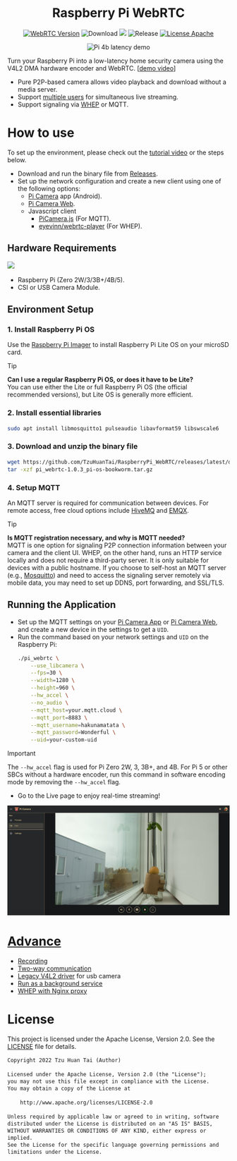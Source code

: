 <h1 align="center">
    Raspberry Pi WebRTC
</h1>

<p align="center">
    <a href="https://chromium.googlesource.com/external/webrtc/+/branch-heads/5790"><img src="https://img.shields.io/badge/libwebrtc-m115.5790-red.svg" alt="WebRTC Version"></a>
    <img src="https://img.shields.io/github/downloads/TzuHuanTai/RaspberryPi_WebRTC/total.svg?color=yellow" alt="Download">
    <img src="https://img.shields.io/badge/C%2B%2B-20-brightgreen?logo=cplusplus">
    <img src="https://img.shields.io/github/v/release/TzuHuanTai/RaspberryPi_WebRTC?color=blue" alt="Release">
    <a href="https://opensource.org/licenses/Apache-2.0"><img src="https://img.shields.io/badge/License-Apache_2.0-purple.svg" alt="License Apache"></a>
</p>

<p align=center>
    <img src="doc/pi_4b_latency_demo.gif" alt="Pi 4b latency demo">
</p>

Turn your Raspberry Pi into a low-latency home security camera using the V4L2 DMA hardware encoder and WebRTC. [[demo video](https://www.youtube.com/watch?v=JZ5bcSAsXog)]

- Pure P2P-based camera allows video playback and download without a media server.
- Support [multiple users](doc/pi_4b_users_demo.gif) for simultaneous live streaming.
- Support signaling via [WHEP](https://www.ietf.org/archive/id/draft-ietf-wish-whep-02.html) or MQTT.

# How to use

To set up the environment, please check out the [tutorial video](https://youtu.be/g5Npb6DsO-0) or the steps below.

* Download and run the binary file from [Releases](https://github.com/TzuHuanTai/RaspberryPi_WebRTC/releases).
* Set up the network configuration and create a new client using one of the following options:
    * [Pi Camera](https://github.com/TzuHuanTai/Pi-Camera) app (Android).
    * [Pi Camera Web](https://picamera.live).
    * Javascript client
        * [PiCamera.js](https://www.npmjs.com/package/picamera.js) (For MQTT).
        * [eyevinn/webrtc-player](https://www.npmjs.com/package/@eyevinn/webrtc-player) (For WHEP).

## Hardware Requirements

<img src="https://assets.raspberrypi.com/static/51035ec4c2f8f630b3d26c32e90c93f1/2b8d7/zero2-hero.webp" height="96">

* Raspberry Pi (Zero 2W/3/3B+/4B/5).
* CSI or USB Camera Module.

## Environment Setup

### 1. Install Raspberry Pi OS

Use the [Raspberry Pi Imager](https://www.raspberrypi.com/software/) to install Raspberry Pi Lite OS on your microSD card.

> [!TIP]
> **Can I use a regular Raspberry Pi OS, or does it have to be Lite?**<br/>
> You can use either the Lite or full Raspberry Pi OS (the official recommended versions), but Lite OS is generally more efficient.

### 2. Install essential libraries

```bash
sudo apt install libmosquitto1 pulseaudio libavformat59 libswscale6
```

### 3. Download and unzip the binary file

```bash
wget https://github.com/TzuHuanTai/RaspberryPi_WebRTC/releases/latest/download/pi_webrtc-1.0.3_pi-os-bookworm.tar.gz
tar -xzf pi_webrtc-1.0.3_pi-os-bookworm.tar.gz
```

### 4. Setup MQTT

An MQTT server is required for communication between devices. For remote access, free cloud options include [HiveMQ](https://www.hivemq.com) and [EMQX](https://www.emqx.com/en).
> [!TIP]
> **Is MQTT registration necessary, and why is MQTT needed?**<br/>
> MQTT is one option for signaling P2P connection information between your camera and the client UI. WHEP, on the other hand, runs an HTTP service locally and does not require a third-party server. It is only suitable for devices with a public hostname. If you choose to self-host an MQTT server (e.g., [Mosquitto](doc/SETUP_MOSQUITTO.md)) and need to access the signaling server remotely via mobile data, you may need to set up DDNS, port forwarding, and SSL/TLS.

## Running the Application

* Set up the MQTT settings on your [Pi Camera App](https://github.com/TzuHuanTai/Pi-Camera) or [Pi Camera Web](https://picamera.live), and create a new device in the settings to get a `UID`. 
* Run the command based on your network settings and `UID` on the Raspberry Pi:
    ```bash
    ./pi_webrtc \
        --use_libcamera \
        --fps=30 \
        --width=1280 \
        --height=960 \
        --hw_accel \
        --no_audio \
        --mqtt_host=your.mqtt.cloud \
        --mqtt_port=8883 \
        --mqtt_username=hakunamatata \
        --mqtt_password=Wonderful \
        --uid=your-custom-uid
    ```

> [!IMPORTANT]
> The `--hw_accel` flag is used for Pi Zero 2W, 3, 3B+, and 4B. For Pi 5 or other SBCs without a hardware encoder, run this command in software encoding mode by removing the `--hw_accel` flag.
* Go to the Live page to enjoy real-time streaming!

<p align=center>
    <img src="doc/web_live_demo.jpg" alt="Pi 5 live demo on web">
</p>

# [Advance](https://github.com/TzuHuanTai/RaspberryPi_WebRTC/wiki/Advanced-Settings)

- [Recording](https://github.com/TzuHuanTai/RaspberryPi-WebRTC/wiki/Advanced-Settings#recording)
- [Two-way communication](https://github.com/TzuHuanTai/RaspberryPi-WebRTC/wiki/Advanced-Settings#two-way-communication)
- [Legacy V4L2 driver](https://github.com/TzuHuanTai/RaspberryPi-WebRTC/wiki/Advanced-Settings#using-the-legacy-v4l2-driver) for usb camera
- [Run as a background service](https://github.com/TzuHuanTai/RaspberryPi-WebRTC/wiki/Advanced-Settings#run-as-linux-service)
- [WHEP with Nginx proxy](https://github.com/TzuHuanTai/RaspberryPi-WebRTC/wiki/Advanced-Settings#whep-with-nginx-proxy)

# License

This project is licensed under the Apache License, Version 2.0. See the [LICENSE](LICENSE) file for details.

```
Copyright 2022 Tzu Huan Tai (Author)

Licensed under the Apache License, Version 2.0 (the "License");
you may not use this file except in compliance with the License.
You may obtain a copy of the License at

    http://www.apache.org/licenses/LICENSE-2.0

Unless required by applicable law or agreed to in writing, software
distributed under the License is distributed on an "AS IS" BASIS,
WITHOUT WARRANTIES OR CONDITIONS OF ANY KIND, either express or implied.
See the License for the specific language governing permissions and
limitations under the License.
```
